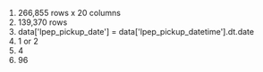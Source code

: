1. 266,855 rows x 20 columns
2. 139,370 rows
3. data['lpep_pickup_date'] = data['lpep_pickup_datetime'].dt.date
4. 1 or 2
5. 4
6. 96